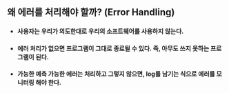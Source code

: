 ## 왜 에러를 처리해야 할까? (Error Handling)

- #### 사용자는 우리가 의도한대로 우리의 소프트웨어를 사용하지 않는다.

- #### 에러 처리가 없으면 프로그램이 그대로 종료될 수 있다. 즉, 아무도 쓰지 못하는 프로그램이 된다.

- #### 가능한 예측 가능한 에러는 처리하고 그렇지 않으면, log를 남기는 식으로 에러를 모니터링 해야 한다.

